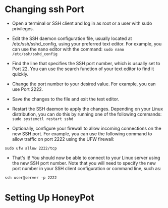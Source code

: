 # Changing ssh Port 

- Open a terminal or SSH client and log in as root or a user with sudo privileges.

- Edit the SSH daemon configuration file, usually located at /etc/ssh/sshd_config, using your preferred text editor. For example, you can use the nano editor with the command:
`sudo nano /etc/ssh/sshd_config`

- Find the line that specifies the SSH port number, which is usually set to Port 22. You can use the search function of your text editor to find it quickly.

- Change the port number to your desired value. For example, you can use Port 2222.

- Save the changes to the file and exit the text editor.

- Restart the SSH daemon to apply the changes. Depending on your Linux distribution, you can do this by running one of the following commands:
`sudo systemctl restart sshd`

- Optionally, configure your firewall to allow incoming connections on the new SSH port. For example, you can use the following command to allow traffic on port 2222 using the UFW firewall:

`sudo ufw allow 2222/tcp`

- That's it! You should now be able to connect to your Linux server using the new SSH port number. Note that you will need to specify the new port number in your SSH client configuration or command line, such as:

`ssh user@server -p 2222`



# Setting Up HoneyPot






